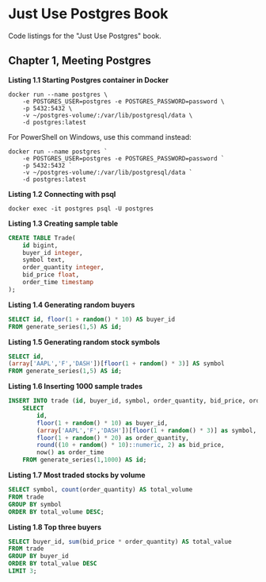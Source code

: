 # Just Use Postgres Book

Code listings for the "Just Use Postgres" book.


## Chapter 1, Meeting Postgres

**Listing 1.1 Starting Postgres container in Docker**
```shell
docker run --name postgres \
    -e POSTGRES_USER=postgres -e POSTGRES_PASSWORD=password \
    -p 5432:5432 \
    -v ~/postgres-volume/:/var/lib/postgresql/data \
    -d postgres:latest
```

For PowerShell on Windows, use this command instead:
```shell
docker run --name postgres `
    -e POSTGRES_USER=postgres -e POSTGRES_PASSWORD=password `
    -p 5432:5432 `
    -v ~/postgres-volume/:/var/lib/postgresql/data `
    -d postgres:latest
```

**Listing 1.2 Connecting with psql**
```shell
docker exec -it postgres psql -U postgres
```

**Listing 1.3 Creating sample table**
```sql
CREATE TABLE Trade(
    id bigint,
    buyer_id integer,
    symbol text,
    order_quantity integer,
    bid_price float,
    order_time timestamp
);
```

**Listing 1.4 Generating random buyers**
```sql
SELECT id, floor(1 + random() * 10) AS buyer_id 
FROM generate_series(1,5) AS id;
```

**Listing 1.5 Generating random stock symbols**
```sql
SELECT id, 
(array['AAPL','F','DASH'])[floor(1 + random() * 3)] AS symbol 
FROM generate_series(1,5) AS id;
```

**Listing 1.6 Inserting 1000 sample trades**
```sql
INSERT INTO trade (id, buyer_id, symbol, order_quantity, bid_price, order_time)
    SELECT
        id,
        floor(1 + random() * 10) as buyer_id,
        (array['AAPL','F','DASH'])[floor(1 + random() * 3)] as symbol,
        floor(1 + random() * 20) as order_quantity,
        round((10 + random() * 10)::numeric, 2) as bid_price,
        now() as order_time
    FROM generate_series(1,1000) AS id;
```

**Listing 1.7 Most traded stocks by volume**
```sql
SELECT symbol, count(order_quantity) AS total_volume
FROM trade
GROUP BY symbol
ORDER BY total_volume DESC;
```

**Listing 1.8 Top three buyers**
```sql
SELECT buyer_id, sum(bid_price * order_quantity) AS total_value
FROM trade
GROUP BY buyer_id
ORDER BY total_value DESC
LIMIT 3;
```
